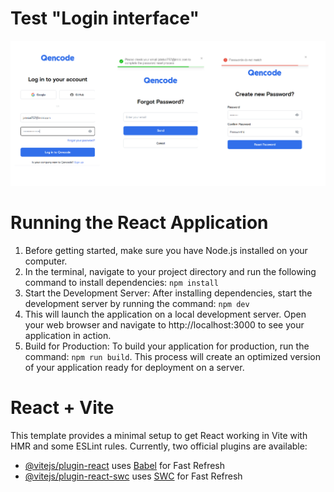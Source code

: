 # Test "Login interface"

![img.png](public/img.png)

# Running the React Application

1. Before getting started, make sure you have Node.js installed on your computer.
2. In the terminal, navigate to your project directory and run the following command to install dependencies:
  `npm install`
3. Start the Development Server: After installing dependencies, start the development server by running the command:
  `npm dev`
4. This will launch the application on a local development server. Open your web browser and navigate to http://localhost:3000 to see your application in action.
5. Build for Production: To build your application for production, run the command:
  `npm run build`. This process will create an optimized version of your application ready for deployment on a server.

# React + Vite

This template provides a minimal setup to get React working in Vite with HMR and some ESLint rules.
Currently, two official plugins are available:
- [@vitejs/plugin-react](https://github.com/vitejs/vite-plugin-react/blob/main/packages/plugin-react/README.md) uses [Babel](https://babeljs.io/) for Fast Refresh
- [@vitejs/plugin-react-swc](https://github.com/vitejs/vite-plugin-react-swc) uses [SWC](https://swc.rs/) for Fast Refresh